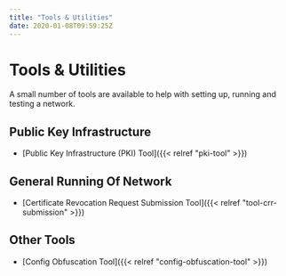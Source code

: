 ```yaml
---
title: "Tools & Utilities"
date: 2020-01-08T09:59:25Z
---
```



# Tools & Utilities
A small number of tools are available to help with setting up, running and testing a network.


## Public Key Infrastructure

* [Public Key Infrastructure (PKI) Tool]({{< relref "pki-tool" >}})



## General Running Of Network

* [Certificate Revocation Request Submission Tool]({{< relref "tool-crr-submission" >}})



## Other Tools

* [Config Obfuscation Tool]({{< relref "config-obfuscation-tool" >}})



